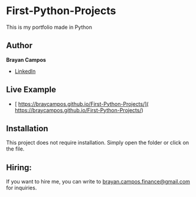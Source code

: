 # First-Python-Projects
This is my portfolio made in Python


## Author 
**Brayan Campos**

* [LinkedIn](https://www.linkedin.com/in/braycampos/)


## Live Example
- [ https://braycampos.github.io/First-Python-Projects/]( https://braycampos.github.io/First-Python-Projects/)

## Installation
This project does not require installation. Simply open the folder or click on the file.

## Hiring:
If you want to hire me, you can write to brayan.campos.finance@gmail.com for inquiries.
